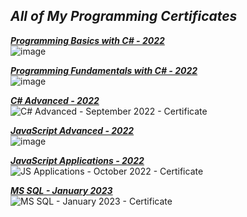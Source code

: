## *All of My Programming Certificates* ##

[***Programming Basics with C# - 2022***](https://github.com/JacksonJS12/Certificates/files/8502232/Programming.Basics.-.January.2022.-.Certificate.pdf)</br>
![image](https://user-images.githubusercontent.com/99989417/173139966-b10edbf0-2e48-4707-a7d3-03e2c091fd0e.png)

[***Programming Fundamentals with C# - 2022***](https://github.com/JacksonJS12/Certificates/files/8502234/Programming.Fundamentals.with.C.-.January.2022.-.Certificate.pdf)</br>
![image](https://user-images.githubusercontent.com/99989417/173140107-78222648-7417-4283-9279-6455c626cc20.png)

[***C# Advanced - 2022***](https://github.com/JacksonJS12/Certificates/blob/main/C%23%20Advanced%20-%20September%202022%20-%20Certificate.pdf)</br>
![C# Advanced - September 2022 - Certificate](https://user-images.githubusercontent.com/99989417/208267658-d264b9f6-4066-4077-8171-20fb73f6dc69.jpeg)

[***JavaScript Advanced - 2022***](https://github.com/JacksonJS12/Certificates/blob/main/JS%20Advanced%20-%20September%202022%20-%20Certificate.pdf) </br>
![image](https://user-images.githubusercontent.com/99989417/198353708-f29a4898-b388-4ef7-bc11-a2f2ea7fe3df.png)

[***JavaScript Applications - 2022***](https://github.com/JacksonJS12/Certificates/blob/main/JS%20Applications%20-%20October%202022%20-%20Certificate.pdf)</br>
![JS Applications - October 2022 - Certificate](https://user-images.githubusercontent.com/99989417/208267662-c82c358e-8c08-4f51-8a00-f387afc74a77.jpeg)

[***MS SQL - January 2023***](https://github.com/JacksonJS12/Certificates/files/10783668/MS.SQL.-.January.2023.-.Certificate.pdf)</br>
![MS SQL - January 2023 - Certificate](https://user-images.githubusercontent.com/99989417/220087872-86191900-4c6c-4320-ada0-db70232307ae.jpeg)
